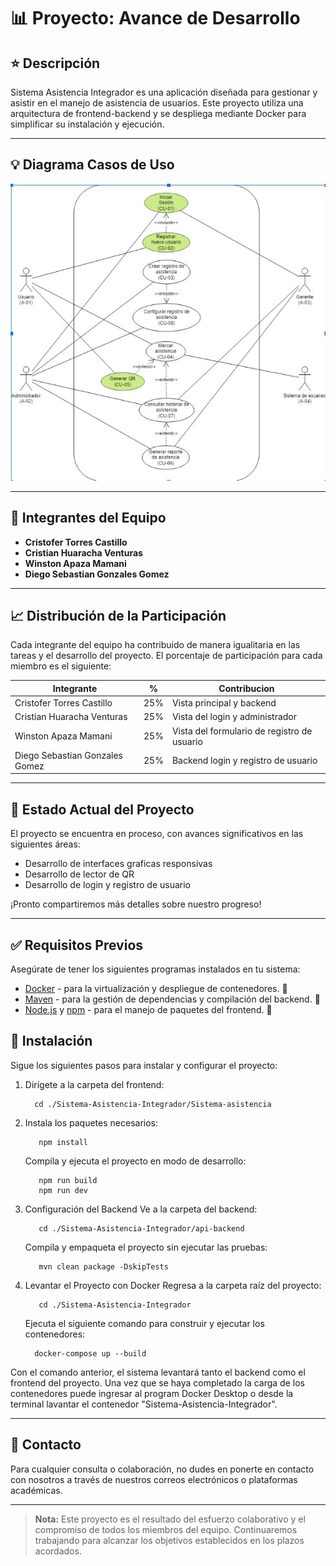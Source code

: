 # 📊 Proyecto: Avance de Desarrollo

## ⭐ Descripción
Sistema Asistencia Integrador es una aplicación diseñada para gestionar y asistir en el manejo de asistencia de usuarios. Este proyecto utiliza una arquitectura de frontend-backend y se despliega mediante Docker para simplificar su instalación y ejecución.

---

## 💡 Diagrama Casos de Uso
<p align="center"><img src=image.jpeg></p>

---

## 👥 Integrantes del Equipo

- **Cristofer Torres Castillo**
- **Cristian Huaracha Venturas**
- **Winston Apaza Mamani**
- **Diego Sebastian Gonzales Gomez**

---

## 📈 Distribución de la Participación

Cada integrante del equipo ha contribuido de manera igualitaria en las tareas y el desarrollo del proyecto. El porcentaje de participación para cada miembro es el siguiente:

| Integrante                     | %   | Contribucion                                            |
| ------------------------------ | --- | ------------------------------------------------------- |
| Cristofer Torres Castillo      | 25% | Vista principal y backend                               |
| Cristian Huaracha Venturas     | 25% | Vista del login y administrador                         |
| Winston Apaza Mamani           | 25% | Vista del formulario de registro de usuario             |
| Diego Sebastian Gonzales Gomez | 25% | Backend login y registro de usuario                     |

---

## 🚀 Estado Actual del Proyecto

El proyecto se encuentra en proceso, con avances significativos en las siguientes áreas:

- Desarrollo de interfaces graficas responsivas
- Desarrollo de lector de QR
- Desarrollo de login y registro de usuario

¡Pronto compartiremos más detalles sobre nuestro progreso!

---

## ✅ Requisitos Previos

Asegúrate de tener los siguientes programas instalados en tu sistema:

- [Docker](https://www.docker.com/) - para la virtualización y despliegue de contenedores. 🐋
- [Maven](https://maven.apache.org/) - para la gestión de dependencias y compilación del backend. 🍂
- [Node.js](https://nodejs.org/) y [npm](https://www.npmjs.com/) - para el manejo de paquetes del frontend. 🍃

## 💾 Instalación

Sigue los siguientes pasos para instalar y configurar el proyecto:

1. Dirígete a la carpeta del frontend:
      ```
        cd ./Sistema-Asistencia-Integrador/Sistema-asistencia
      ```
  
2. Instala los paquetes necesarios:
      ``` 
         npm install
      ```
   Compila y ejecuta el proyecto en modo de desarrollo:
      ```
         npm run build
         npm run dev
      ```

2. Configuración del Backend
   Ve a la carpeta del backend:
      ```
         cd ./Sistema-Asistencia-Integrador/api-backend
      ```
   Compila y empaqueta el proyecto sin ejecutar las pruebas:
      ```
         mvn clean package -DskipTests
      ```

3. Levantar el Proyecto con Docker
   Regresa a la carpeta raíz del proyecto:
      ```
         cd ./Sistema-Asistencia-Integrador
      ```

   Ejecuta el siguiente comando para construir y ejecutar los contenedores:
      ```
        docker-compose up --build
      ```
Con el comando anterior, el sistema levantará tanto el backend como el frontend del proyecto. Una vez que se haya completado la carga de los contenedores puede ingresar al program Docker Desktop o desde la terminal lavantar el contenedor "Sistema-Asistencia-Integrador".

---

## 🔗 Contacto

Para cualquier consulta o colaboración, no dudes en ponerte en contacto con nosotros a través de nuestros correos electrónicos o plataformas académicas.

---

> **Nota:** Este proyecto es el resultado del esfuerzo colaborativo y el compromiso de todos los miembros del equipo. Continuaremos trabajando para alcanzar los objetivos establecidos en los plazos acordados.
